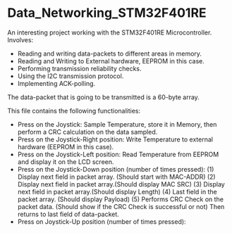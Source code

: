 # Data_Networking_STM32F401RE
An interesting project working with the STM32F401RE Microcontroller. 
Involves: 
- Reading and writing data-packets to different areas in memory. 
- Reading and Writing to External hardware, EEPROM in this case.
- Performing transmission reliability checks.
- Using the I2C transmission protocol.
- Implementing ACK-polling.

The data-packet that is going to be transmitted is a 60-byte array.

This file contains the following functionalities: 
- Press on the Joystick: Sample Temperature, store it in Memory, then perform a CRC calculation on the data sampled. 
- Press on the Joystick-Right position: Write Temperature to external hardware (EEPROM in this case). 
- Press on the Joystick-Left position: Read Temperature from EEPROM and display it on the LCD screen. 
- Press on the Joystick-Down position (number of times pressed): 
(1) Display next field in packet array. (Should start with MAC-ADDR)
(2) Display next field in packet array.(Should display MAC SRC)
(3) Display next field in packet array.(Should display Length) 
(4) Last field in the packet array. (Should display Payload)
(5) Performs CRC Check on the packet data. (Should show if the CRC Check is successful or not)
Then returns to last field of data-packet. 
- Press on Joystick-Up position (number of times pressed): 
